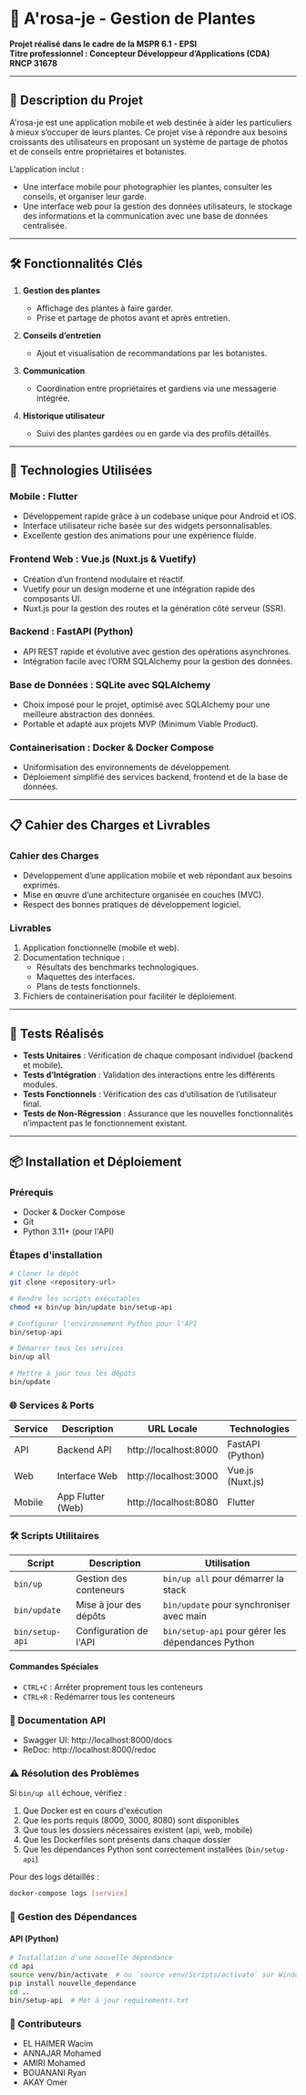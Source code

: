 # 🌿 A'rosa-je - Gestion de Plantes

**Projet réalisé dans le cadre de la MSPR 6.1 - EPSI**  
**Titre professionnel : Concepteur Développeur d’Applications (CDA)**  
**RNCP 31678**

---

## 📖 Description du Projet

A'rosa-je est une application mobile et web destinée à aider les particuliers à mieux s’occuper de leurs plantes. Ce projet vise à répondre aux besoins croissants des utilisateurs en proposant un système de partage de photos et de conseils entre propriétaires et botanistes. 

L’application inclut : 
- Une interface mobile pour photographier les plantes, consulter les conseils, et organiser leur garde.
- Une interface web pour la gestion des données utilisateurs, le stockage des informations et la communication avec une base de données centralisée.

---

## 🛠️ Fonctionnalités Clés

1. **Gestion des plantes**  
   - Affichage des plantes à faire garder.  
   - Prise et partage de photos avant et après entretien.  

2. **Conseils d’entretien**  
   - Ajout et visualisation de recommandations par les botanistes.  

3. **Communication**  
   - Coordination entre propriétaires et gardiens via une messagerie intégrée.  

4. **Historique utilisateur**  
   - Suivi des plantes gardées ou en garde via des profils détaillés.  

---

## 🧰 Technologies Utilisées

### **Mobile : Flutter**  
- Développement rapide grâce à un codebase unique pour Android et iOS.  
- Interface utilisateur riche basée sur des widgets personnalisables.  
- Excellente gestion des animations pour une expérience fluide.  

### **Frontend Web : Vue.js (Nuxt.js & Vuetify)**  
- Création d’un frontend modulaire et réactif.  
- Vuetify pour un design moderne et une intégration rapide des composants UI.  
- Nuxt.js pour la gestion des routes et la génération côté serveur (SSR).  

### **Backend : FastAPI (Python)**  
- API REST rapide et évolutive avec gestion des opérations asynchrones.  
- Intégration facile avec l’ORM SQLAlchemy pour la gestion des données.  

### **Base de Données : SQLite avec SQLAlchemy**  
- Choix imposé pour le projet, optimisé avec SQLAlchemy pour une meilleure abstraction des données.  
- Portable et adapté aux projets MVP (Minimum Viable Product).  

### **Containerisation : Docker & Docker Compose**  
- Uniformisation des environnements de développement.  
- Déploiement simplifié des services backend, frontend et de la base de données.  

---

## 📋 Cahier des Charges et Livrables

### **Cahier des Charges**
- Développement d’une application mobile et web répondant aux besoins exprimés.  
- Mise en œuvre d’une architecture organisée en couches (MVC).  
- Respect des bonnes pratiques de développement logiciel.

### **Livrables**
1. Application fonctionnelle (mobile et web).  
2. Documentation technique :  
   - Résultats des benchmarks technologiques.  
   - Maquettes des interfaces.  
   - Plans de tests fonctionnels.  
3. Fichiers de containerisation pour faciliter le déploiement.

---

## 🧪 Tests Réalisés

- **Tests Unitaires** : Vérification de chaque composant individuel (backend et mobile).  
- **Tests d’Intégration** : Validation des interactions entre les différents modules.  
- **Tests Fonctionnels** : Vérification des cas d’utilisation de l’utilisateur final.  
- **Tests de Non-Régression** : Assurance que les nouvelles fonctionnalités n’impactent pas le fonctionnement existant.  

---

## 📦 Installation et Déploiement

### **Prérequis**
- Docker & Docker Compose
- Git
- Python 3.11+ (pour l'API)

### **Étapes d'installation**
```bash
# Cloner le dépôt
git clone <repository-url>

# Rendre les scripts exécutables
chmod +x bin/up bin/update bin/setup-api

# Configurer l'environnement Python pour l'API
bin/setup-api

# Démarrer tous les services
bin/up all

# Mettre à jour tous les dépôts
bin/update
```

### **🌐 Services & Ports**

| Service | Description | URL Locale | Technologies |
|---------|------------|------------|--------------|
| API | Backend API | http://localhost:8000 | FastAPI (Python) |
| Web | Interface Web | http://localhost:3000 | Vue.js (Nuxt.js) |
| Mobile | App Flutter (Web) | http://localhost:8080 | Flutter |

### **🛠️ Scripts Utilitaires**

| Script | Description | Utilisation |
|--------|------------|-------------|
| `bin/up` | Gestion des conteneurs | `bin/up all` pour démarrer la stack |
| `bin/update` | Mise à jour des dépôts | `bin/update` pour synchroniser avec main |
| `bin/setup-api` | Configuration de l'API | `bin/setup-api` pour gérer les dépendances Python |

#### Commandes Spéciales
- `CTRL+C` : Arrêter proprement tous les conteneurs
- `CTRL+R` : Redémarrer tous les conteneurs

### **📝 Documentation API**
- Swagger UI: http://localhost:8000/docs
- ReDoc: http://localhost:8000/redoc

### **⚠️ Résolution des Problèmes**

Si `bin/up all` échoue, vérifiez :
1. Que Docker est en cours d'exécution
2. Que les ports requis (8000, 3000, 8080) sont disponibles
3. Que tous les dossiers nécessaires existent (api, web, mobile)
4. Que les Dockerfiles sont présents dans chaque dossier
5. Que les dépendances Python sont correctement installées (`bin/setup-api`)

Pour des logs détaillés :
```bash
docker-compose logs [service]
```

### **📝 Gestion des Dépendances**

#### API (Python)
```bash
# Installation d'une nouvelle dépendance
cd api
source venv/bin/activate  # ou `source venv/Scripts/activate` sur Windows
pip install nouvelle_dependance
cd ..
bin/setup-api  # Met à jour requirements.txt
```

### **🤝 Contributeurs**

- EL HAIMER Wacim
- ANNAJAR Mohamed
- AMIRI Mohamed
- BOUANANI Ryan
- AKAY Omer